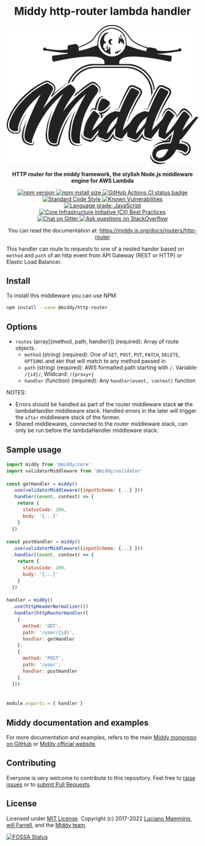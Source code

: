 <div align="center">
  <h1>Middy http-router lambda handler</h1>
  <img alt="Middy logo" src="https://raw.githubusercontent.com/middyjs/middy/main/docs/img/middy-logo.svg"/>
  <p><strong>HTTP router for the middy framework, the stylish Node.js middleware engine for AWS Lambda</strong></p>
<p>
  <a href="https://www.npmjs.com/package/@middy/http-router?activeTab=versions">
    <img src="https://badge.fury.io/js/%40middy%2Fhttp-router.svg" alt="npm version" style="max-width:100%;">
  </a>
  <a href="https://packagephobia.com/result?p=@middy/http-router">
    <img src="https://packagephobia.com/badge?p=@middy/http-router" alt="npm install size" style="max-width:100%;">
  </a>
  <a href="https://github.com/middyjs/middy/actions/workflows/tests.yml">
    <img src="https://github.com/middyjs/middy/actions/workflows/tests.yml/badge.svg?branch=main&event=push" alt="GitHub Actions CI status badge" style="max-width:100%;">
  </a>
  <br/>
   <a href="https://standardjs.com/">
    <img src="https://img.shields.io/badge/code_style-standard-brightgreen.svg" alt="Standard Code Style"  style="max-width:100%;">
  </a>
  <a href="https://snyk.io/test/github/middyjs/middy">
    <img src="https://snyk.io/test/github/middyjs/middy/badge.svg" alt="Known Vulnerabilities" data-canonical-src="https://snyk.io/test/github/middyjs/middy" style="max-width:100%;">
  </a>
  <a href="https://lgtm.com/projects/g/middyjs/middy/context:javascript">
    <img src="https://img.shields.io/lgtm/grade/javascript/g/middyjs/middy.svg?logo=lgtm&logoWidth=18" alt="Language grade: JavaScript" style="max-width:100%;">
  </a>
  <a href="https://bestpractices.coreinfrastructure.org/projects/5280">
    <img src="https://bestpractices.coreinfrastructure.org/projects/5280/badge" alt="Core Infrastructure Initiative (CII) Best Practices"  style="max-width:100%;">
  </a>
  <br/>
  <a href="https://gitter.im/middyjs/Lobby">
    <img src="https://badges.gitter.im/gitterHQ/gitter.svg" alt="Chat on Gitter" style="max-width:100%;">
  </a>
  <a href="https://stackoverflow.com/questions/tagged/middy?sort=Newest&uqlId=35052">
    <img src="https://img.shields.io/badge/StackOverflow-[middy]-yellow" alt="Ask questions on StackOverflow" style="max-width:100%;">
  </a>
</p>
<p>You can read the documentation at: <a href="https://middy.js.org/docs/routers/http-router">https://middy.js.org/docs/routers/http-router</a></p>
</div>

This handler can route to requests to one of a nested hander based on `method` and `path` of an http event from API Gateway (REST or HTTP) or Elastic Load Balancer.

## Install

To install this middleware you can use NPM:

```bash
npm install --save @middy/http-router
```

## Options
- `routes` (array[{method, path, handler}]) (required): Array of route objects.
  - `method` (string) (required): One of `GET`, `POST`, `PUT`, `PATCH`, `DELETE`, `OPTIONS` and `ANY` that will match to any method passed in
  - `path` (string) (required): AWS formatted path starting with `/`. Variable: `/{id}/`, Wildcard: `/{proxy+}`
  - `handler` (function) (required): Any `handler(event, context)` function

NOTES:
- Errors should be handled as part of the router middleware stack **or** the lambdaHandler middleware stack. Handled errors in the later will trigger the `after` middleware stack of the former.
- Shared middlewares, connected to the router middleware stack, can only be run before the lambdaHandler middleware stack.

## Sample usage

```javascript
import middy from '@middy/core'
import validatorMiddleware from '@middy/validator'

const getHandler = middy()
  .use(validatorMiddleware({inputSchema: {...} }))
  .handler((event, context) => {
    return {
      statusCode: 200,
      body: '{...}'
    }
  })

const postHandler = middy()
  .use(validatorMiddleware({inputSchema: {...} }))
  .handler((event, context) => {
    return {
      statusCode: 200,
      body: '{...}'
    }
  })

handler = middy()
  .use(httpHeaderNormalizer())
  .handler(httpRouterHandler([
    {
      method: 'GET',
      path: '/user/{id}',
      handler: getHandler
    },
    {
      method: 'POST',
      path: '/user',
      handler: postHandler
    }
  ]))
  

module.exports = { handler }
```


## Middy documentation and examples

For more documentation and examples, refers to the main [Middy monorepo on GitHub](https://github.com/middyjs/middy) or [Middy official website](https://middy.js.org).


## Contributing

Everyone is very welcome to contribute to this repository. Feel free to [raise issues](https://github.com/middyjs/middy/issues) or to [submit Pull Requests](https://github.com/middyjs/middy/pulls).


## License

Licensed under [MIT License](LICENSE). Copyright (c) 2017-2022 [Luciano Mammino](https://github.com/lmammino), [will Farrell](https://github.com/willfarrell), and the [Middy team](https://github.com/middyjs/middy/graphs/contributors).

<a href="https://app.fossa.io/projects/git%2Bgithub.com%2Fmiddyjs%2Fmiddy?ref=badge_large">
  <img src="https://app.fossa.io/api/projects/git%2Bgithub.com%2Fmiddyjs%2Fmiddy.svg?type=large" alt="FOSSA Status"  style="max-width:100%;">
</a>
